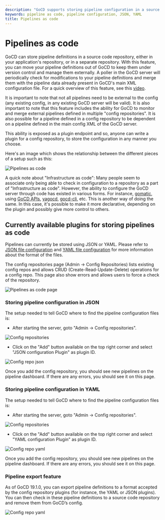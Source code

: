 ```yaml
---
description: "GoCD supports storing pipeline configuration in a source code repository, either with your application code or in a separate repository all on its own."
keywords: pipeline as code, pipeline configuration, JSON, YAML
title: Pipelines as code
---
```


# Pipelines as code

GoCD can store pipeline definitions in a source code repository, either in your application's repository, or in a separate repository. With this feature, you can move your pipeline definitions out of GoCD to keep them under version control and manage them externally. A poller in the GoCD server will periodically check for modifications to your pipeline definitions and merge them with the pipeline data already present in GoCD's main XML configuration file. For a quick overview of this feature, see this [video](https://www.youtube.com/watch?v=1AfBxCWRqD8&feature=youtu.be).

It is important to note that not all pipelines need to be external to the config (any existing config, in any existing
GoCD server will be valid). It is also important to note that this feature includes the ability for GoCD to monitor and
merge external pipelines defined in multiple "config repositories". It is also possible for a pipeline defined in a
config repository to be dependent on a pipeline defined in the main config XML of the GoCD server.

This ability is exposed as a plugin endpoint and so, anyone can write a plugin for a config repository, to store the configuration in any manner you choose.

Here's an image which shows the relationship between the different pieces of a setup such as this:

![Pipelines as code](../images/advanced_usage/pipelines_as_code.png)

A quick note about "Infrastructure as code": Many people seem to associate only being able to check in configuration to
a repository as a part of "Infrastructure as code". However, the ability to configure the GoCD server through code has
existed in various forms. For instance, [gomatic](https://github.com/SpringerSBM/gomatic), using
[GoCD APIs](https://api.gocd.org/current/), [yagocd](https://github.com/grundic/yagocd),
[gocd-cli](https://github.com/gaqzi/py-gocd), etc. This is another way of doing the same. In this case, it's possible to
make it more declarative, depending on the plugin and possibly give more control to others.


## Currently available plugins for storing pipelines as code

Pipelines can currently be stored using JSON or YAML. Please refer to [JSON file configuration](https://github.com/tomzo/gocd-json-config-plugin#configuration-files) and [YAML file configuration](https://github.com/tomzo/gocd-yaml-config-plugin#setup) for more information about the format of the files.


The config repositories page (Admin -> Config Repositories) lists existing config repos and allows CRUD (Create-Read-Update-Delete) operations for a config repo. This page also show errors and allows users to force a check of the repository.

![Pipelines as code page](../images/advanced_usage/config-repo-page.png)

### Storing pipeline configuration in JSON

The setup needed to tell GoCD where to find the pipeline configuration files is:

- After starting the server, goto "Admin -> Config repositories".

![Config repositories](../images/advanced_usage/config-repositories.png)

- Click on the "Add" button available on the top right corner and select "JSON configuration Plugin" as plugin ID.

![Config repo json](../images/advanced_usage/config-repo-json.png)

Once you add the config repository, you should see new pipelines on the pipeline dashboard. If there are any errors, you should see it on this page.


### Storing pipeline configuration in YAML

The setup needed to tell GoCD where to find the pipeline configuration files is:

- After starting the server, goto "Admin -> Config repositories".

![Config repositories](../images/advanced_usage/config-repositories.png)

- Click on the "Add" button available on the top right corner and select "YAML configuration Plugin" as plugin ID.

![Config repo yaml](../images/advanced_usage/config-repo-yml.png)

Once you add the config repository, you should see new pipelines on the pipeline dashboard. If there are any errors, you should see it on this page.


### Pipeline export feature

As of GoCD 19.1.0, you can export pipeline definitions to a format accepted by the config repository plugins (for instance, the YAML or JSON plugins). You can then check in these pipeline definitions to a source code repository and remove them from GoCD’s config.

![Config repo yaml](../images/advanced_usage/pipeline-export.gif)
